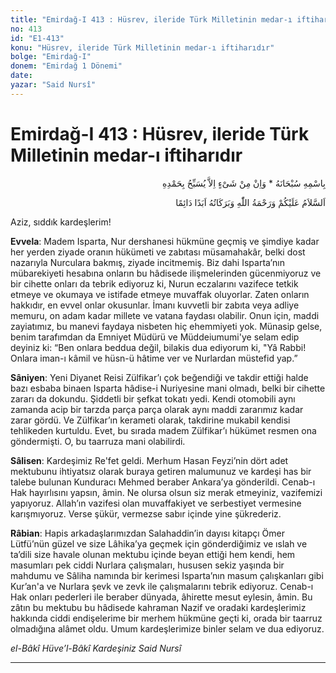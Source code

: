 ```yaml
---
title: "Emirdağ-I 413 : Hüsrev, ileride Türk Milletinin medar-ı iftiharıdır"
no: 413
id: "E1-413"
konu: "Hüsrev, ileride Türk Milletinin medar-ı iftiharıdır"
bolge: "Emirdağ-I"
donem: "Emirdağ 1 Dönemi"
date: 
yazar: "Said Nursî"
---
```


# Emirdağ-I 413 : Hüsrev, ileride Türk Milletinin medar-ı iftiharıdır

<p class="arabic" dir="rtl" title="Meal: “Subhân Allah’ın adıyla” * “Hiçbir şey yoktur ki O'nu hamd ile tesbih etmesin” [İsrâ 17:44]">بِاسْمِهِ سُبْحَانَهُ * وَاِنْ مِنْ شَىْءٍ اِلاَّ يُسَبِّحُ بِحَمْدِهِ</p>

<p class="arabic" dir="rtl" title="Meal: “Allah’ın selâmı, rahmeti ve bereketleri, ebedî ve dâimî olarak üzerinize olsun.”">اَلسَّلاَمُ عَلَيْكُمْ وَرَحْمَةُ اللّٰهِ وَبَرَكَاتُهُ اَبَدًا دَائِمًا</p>

Aziz, sıddık kardeşlerim!

**Evvela**: Madem Isparta, Nur dershanesi hükmüne geçmiş ve şimdiye kadar her yerden ziyade oranın hükümeti ve zabıtası müsamahakâr, belki dost nazarıyla Nurculara bakmış, ziyade incitmemiş. Biz dahi Isparta’nın mübarekiyeti hesabına onların bu hâdisede ilişmelerinden gücenmiyoruz ve bir cihette onları da tebrik ediyoruz ki, Nurun eczalarını vazifece tetkik etmeye ve okumaya ve istifade etmeye muvaffak oluyorlar. Zaten onların hakkıdır, en evvel onlar okusunlar. İmanı kuvvetli bir zabıta veya adliye memuru, on adam kadar millete ve vatana faydası olabilir. Onun için, maddi zayiatımız, bu manevi faydaya nisbeten hiç ehemmiyeti yok. Münasip gelse, benim tarafımdan da Emniyet Müdürü ve Müddeiumumi'ye selam edip deyiniz ki: “Ben onlara beddua değil, bilakis dua ediyorum ki, "Yâ Rabbi! Onlara iman-ı kâmil ve hüsn-ü hâtime ver ve Nurlardan müstefid yap.”

**Sâniyen**: Yeni Diyanet Reisi Zülfikar’ı çok beğendiği ve takdir ettiği halde bazı esbaba binaen Isparta hâdise-i Nuriyesine mani olmadı, belki bir cihette zararı da dokundu. Şiddetli bir şefkat tokatı yedi. Kendi otomobili aynı zamanda acip bir tarzda parça parça olarak aynı maddi zararımız kadar zarar gördü. Ve Zülfikar’ın kerameti olarak, takdirine mukabil kendisi tehlikeden kurtuldu. Evet, bu sırada madem Zülfikar’ı hükümet resmen ona göndermişti. O, bu taarruza mani olabilirdi.

**Sâlisen**: Kardeşimiz Re'fet geldi. Merhum Hasan Feyzi’nin dört adet mektubunu ihtiyatsız olarak buraya getiren malumunuz ve kardeşi has bir talebe bulunan Kunduracı Mehmed beraber Ankara’ya gönderildi. Cenab-ı Hak hayırlısını yapsın, âmin. Ne olursa olsun siz merak etmeyiniz, vazifemizi yapıyoruz. Allah’ın vazifesi olan muvaffakiyet ve serbestiyet vermesine karışmıyoruz. Verse şükür, vermezse sabır içinde yine şükrederiz.

**Râbian**: Hapis arkadaşlarımızdan Salahaddin’in dayısı kitapçı Ömer Lütfü’nün güzel ve size Lâhika’ya geçmek için gönderdiğimiz ve ıslah ve ta’dili size havale olunan mektubu içinde beyan ettiği hem kendi, hem masumları pek ciddi Nurlara çalışmaları, hususen sekiz yaşında bir mahdumu ve Sâliha namında bir kerimesi Isparta’nın masum çalışkanları gibi Kur’an'a ve Nurlara şevk ve zevk ile çalışmalarını tebrik ediyoruz. Cenab-ı Hak onları pederleri ile beraber dünyada, âhirette mesut eylesin, âmin. Bu zâtın bu mektubu bu hâdisede kahraman Nazif ve oradaki kardeşlerimiz hakkında ciddi endişelerime bir merhem hükmüne geçti ki, orada bir taarruz olmadığına alâmet oldu. Umum kardeşlerimize binler selam ve dua ediyoruz.

*el-Bâkî Hüve’l-Bâkî*
*Kardeşiniz*
*Said Nursî*

***
[^1]: Bugün Isparta’dan gelen bir sual cevabı tebliğ etmek için Kaymakam, Ceza Hâkimi, Müddeiumumi, Jandarma Kumandanı ve bir yazıcı geldiler. İfadeden evvel tam bir iyi ders-i Nuriyeyi teslimkârane dinlediler. Sonra Hüsrev’i sordular. Dedim: “Ne demişse doğru söylemiş.” “O senin akraban mıdır, neyindir?” Dedim: “İleride Türk Milletinin medar-ı iftiharıdır. Yüz akrabam da olsa, onunla değişmem.” Sonra sordular: “O eserleri sen mi gönderdin?” Ben de “Evet” dedim. “Mahkeme bana iade etti, ben de onları gönderdim. Teksir makinesiyle çıkardıkları nüshalar, masrafını çıkarmak için satılır. Ben de 150 banknot verdim, satın aldım.” “Ne için bunları yazdın, neşrediyorsun?” dediler. Dedim: “Dâhilde zaten yirmi senedir intişar ediyor. Belki İsveç, Norveç gibi Kur’an'ı kabul edenlere iki hüccet-i Kur’aniye olarak onlara göndermek, hem iki milyon liralık Kuran isteyen Hindistan’a istedikleri Kur’anlarla beraber göndermek için teksir edilmiş. Makine çokların evinde bulunuyor. Matbaa değil ki, izne ihtiyaç bulunsun. Mahkemenin bana iadesi bir izin hükmündedir.” Onlar daha muhtasar yazdılar.
